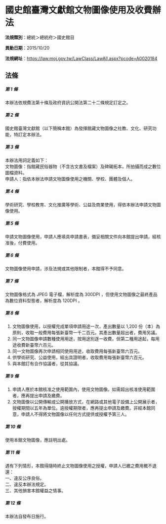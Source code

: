 # 國史館臺灣文獻館文物圖像使用及收費辦法

**法規類別**：總統＞總統府＞國史館目

**異動日期**：2015/10/20  

**法規網址**：https://law.moj.gov.tw/LawClass/LawAll.aspx?pcode=A0020184





## 法條
##### 第 1 條
本辦法依規費法第十條及政府資訊公開法第二十二條規定訂定之。

##### 第 2 條
國史館臺灣文獻館（以下簡稱本館）為發揮館藏文物圖像之社教、文化、研究功能，特訂定本辦法。

##### 第 3 條
本辦法用詞定義如下：  
文物圖像：指館藏民俗器物（不含古文書及檔案）及碑碣拓本，所拍攝而成之數位圖檔資料。  
申請人：指依本辦法申請文物圖像使用之機關、學校、團體及個人。  

##### 第 4 條
學術研究、學校教育、文化推廣等學術、公益及商業使用，得依本辦法申請文物圖像使用。

##### 第 5 條
申請文物圖像使用，申請人應填具申請書表，備妥相關文件向本館提出申請，經核准後，付費使用。

##### 第 6 條
文物圖像使用申請，涉及法規或其他限制者，本館得不予同意。

##### 第 7 條
文物圖像格式為 JPEG 電子檔，解析度為 300DPI ，但使用文物圖像之最終產品為數位資料型態者，解析度為 120DPI 。

##### 第 8 條
1. 文物圖像使用，以授權完成單項申請用途一次，產出數量以 1,200  份（本）為原則，收取一般費用每張新臺幣一千二百元。其產出數量超出者，費用另議。
1. 同一文物圖像申請數種使用用途，按用途別逐一收費。但第二種用途起，每用途收費新臺幣六百元。
1. 同一文物圖像再次申請相同使用用途，收取費用每張新臺幣六百元。
1. 供學術研究、公益使用，經出具證明者，收取費用每張新臺幣六百元。
1. 與本館訂有合作協議者，從其協議。

##### 第 9 條
1. 申請人應於本館核准之使用範圍內，使用文物圖像。如需超出核准使用範圍者，應再提出申請及繳費。
1. 文物圖像以公開傳輸或公開播放方式，在網路或其他電子設備上公開展示者，授權期間以五年為單位。逾授權期限者，應再提出申請及繳費。非經本館同意，申請人不得將文物圖像以任何方式提供或授權予第三人。

##### 第 10 條
使用本館文物圖像，應註明出處。

##### 第 11 條
遇有下列情形，本館得隨時終止文物圖像使用之授權，申請人已繳之費用概不退還：  
一、違反公序良俗。  
二、違反本辦法規定。  
三、其他損害本館權益之情事。  

##### 第 12 條
本辦法自發布日施行。


